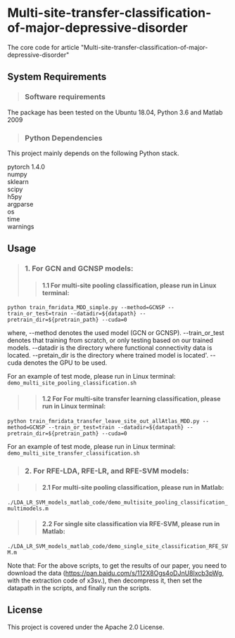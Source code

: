 # Multi-site-transfer-classification-of-major-depressive-disorder
The core code for article "Multi-site-transfer-classification-of-major-depressive-disorder"

## System Requirements

>### Software requirements

The package has been tested on the Ubuntu 18.04, Python 3.6 and Matlab 2009

>### Python Dependencies
This project mainly depends on the following Python stack. <br>

pytorch 1.4.0 <br>
numpy <br>
sklearn <br>
scipy <br>
h5py <br>
argparse <br>
os <br>
time <br>
warnings <br>

## Usage
>### 1. For GCN and GCNSP models:
>>#### 1.1 For multi-site pooling classification, please run in Linux terminal:

```python train_fmridata_MDD_simple.py --method=GCNSP --train_or_test=train --datadir=${datapath} --pretrain_dir=${pretrain_path} --cuda=0```

where, --method denotes the used model (GCN or GCNSP). --train_or_test denotes that training from scratch, or only testing based on our trained models.
--datadir is the directory where functional connectivity data is located. --pretain_dir is the directory where trained model is located'. --cuda denotes the GPU to be used.

For an example of test mode, please run in Linux terminal: <br> 
```demo_multi_site_pooling_classification.sh```

>>#### 1.2 For For multi-site transfer learning classification, please run in Linux terminal:

```python train_fmridata_transfer_leave_site_out_allAtlas_MDD.py --method=GCNSP --train_or_test=train --datadir=${datapath} --pretrain_dir=${pretrain_path} --cuda=0``` 

For an example of test mode, please run in Linux terminal: <br>
```demo_multi_site_transfer_classification.sh```

>### 2. For RFE-LDA, RFE-LR, and RFE-SVM models:

>>#### 2.1 For multi-site pooling classification, please run in Matlab:

```./LDA_LR_SVM_models_matlab_code/demo_multisite_pooling_classification_multimodels.m```


>>#### 2.2 For single site classification via RFE-SVM, please run in Matlab:

```./LDA_LR_SVM_models_matlab_code/demo_single_site_classification_RFE_SVM.m```


Note that: For the above scripts, to get the results of our paper, you need to download the data (https://pan.baidu.com/s/112X8Ogs4oDJnU8lxcb3pWg, with the extraction code of x3sv.), then decompress it, then set the datapath in the scripts, and finally run the scripts.

## License
This project is covered under the Apache 2.0 License.
